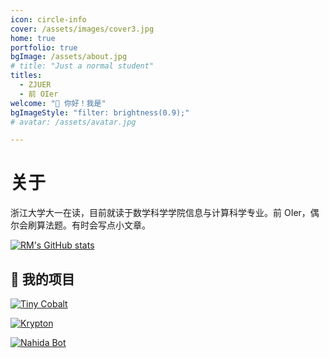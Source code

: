 ```yaml
---
icon: circle-info
cover: /assets/images/cover3.jpg
home: true
portfolio: true
bgImage: /assets/about.jpg
# title: "Just a normal student"
titles:
  - ZJUER
  - 前 OIer
welcome: "👋 你好！我是"
bgImageStyle: "filter: brightness(0.9);"
# avatar: /assets/avatar.jpg

---
```


# 关于

浙江大学大一在读，目前就读于数学科学学院信息与计算科学专业。前 OIer，偶尔会刷算法题。有时会写点小文章。

[![RM's GitHub stats](https://github-readme-stats.vercel.app/api?username=AI1379&count_private=true&locale=cn)](https://github.com/AI1379)

## 🔭 我的项目

[![Tiny Cobalt](https://github-readme-stats.vercel.app/api/pin/?username=AI1379&repo=tiny-cobalt&locale=cn)](https://github.com/AI1379/tiny-cobalt)

[![Krypton](https://github-readme-stats.vercel.app/api/pin/?username=The-Cobalt-Develop-Team&repo=krypton&locale=cn)](https://github.com/The-Cobalt-Develop-Team/krypton)

[![Nahida Bot](https://github-readme-stats.vercel.app/api/pin/?username=AI1379&repo=nahida-bot&locale=cn)](https://github.com/AI1379/nahida-bot)

